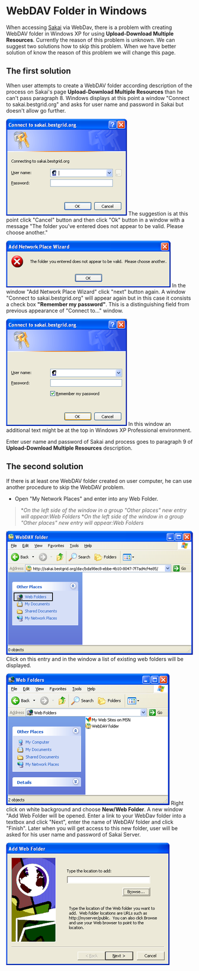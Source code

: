 # WebDAV Folder in Windows

When accessing [Sakai](https://reannz.atlassian.net/wiki/pages/createpage.action?spaceKey=BeSTGRID&title=Category__Sakai&linkCreation=true&fromPageId=3818228607) via WebDav, there is a problem with creating WebDAV folder in Windows XP for using **Upload-Download Multiple Resources**. Currently the reason of this problem is unknown. We can suggest two solutions how to skip this problem. When we have better solution of know the reason of this problem we will change this page.

## The first solution

When user attempts to create a WebDAV folder according description of the process on Sakai's page **Upload-Download Multiple Resources** than he can't pass paragraph 8. Windows displays at this point a window "Connect to sakai.bestgrid.org" and asks for user name and password in Sakai but doesn't allow go further.  

![ConnectTo1.png](./attachments/ConnectTo1.png)
The suggestion is at this point click "Cancel" button and then click "Ok" button in a window with a message "The folder you've entered does not appear to be valid. Please choose another." 

![Message.png](./attachments/Message.png)
In the window "Add Network Place Wizard" click "next" button again. A window "Connect to sakai.bestgrid.org" will appear again but in this case it consists a check box **"Remember my password"**. This is a distinguishing field from previous appearance of "Connect to..." window. 

![ConnectTo2.png](./attachments/ConnectTo2.png)
In this window an additional text might be at the top in Windows XP Professional environment. 

Enter user name and password of Sakai and process goes to paragraph 9 of **Upload-Download Multiple Resources** description.

## The second solution

If there is at least one WebDAV folder created on user computer, he can use another procedure to skip the WebDAV problem.

- Open "My Network Places" and enter into any Web Folder.


>  **On the left side of the window in a group "Other places" new entry will appear:*Web Folders**
>  **On the left side of the window in a group "Other places" new entry will appear:*Web Folders**

![WebFolders.png](./attachments/WebFolders.png)
Click on this entry and in the window a list of existing web folders will be displayed.

![WebFolders1.png](./attachments/WebFolders1.png)
Right click on white background and choose **New/Web Folder**. A new window "Add Web Folder will be opened. Enter a link to your WebDav folder into a textbox and click "Next", enter the name of WebDAV folder and click "Finish". Later when you will get access to this new folder, user will be asked for his user name and password of Sakai Server.

![AddWebFolder.png](./attachments/AddWebFolder.png)